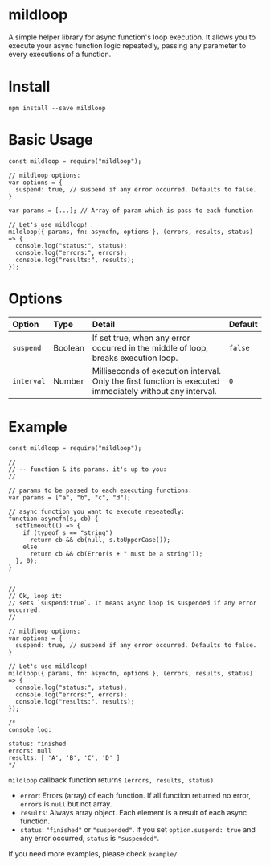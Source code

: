 # mildloop

A simple helper library for async function's loop execution. 
It allows you to execute your async function logic repeatedly, passing any parameter to every executions of a function.

# Install

```
npm install --save mildloop
```

# Basic Usage

```
const mildloop = require("mildloop");

// mildloop options:
var options = {
  suspend: true, // suspend if any error occurred. Defaults to false.
}

var params = [...]; // Array of param which is pass to each function

// Let's use mildloop!
mildloop({ params, fn: asyncfn, options }, (errors, results, status) => {
  console.log("status:", status);
  console.log("errors:", errors);
  console.log("results:", results);
});
```

# Options

| Option | Type | Detail | Default |
|:-----------|:------------|:------------|:------------|
| `suspend` | Boolean | If set true, when any error occurred in the middle of loop, breaks execution loop. | `false` |
| `interval` | Number | Milliseconds of execution interval. Only the first function is executed immediately without any interval. | `0` |


# Example

```
const mildloop = require("mildloop");

//
// -- function & its params. it's up to you:
//

// params to be passed to each executing functions:
var params = ["a", "b", "c", "d"];

// async function you want to execute repeatedly:
function asyncfn(s, cb) {
  setTimeout(() => {
    if (typeof s == "string")
      return cb && cb(null, s.toUpperCase());
    else
      return cb && cb(Error(s + " must be a string"));
  }, 0);
}


//
// Ok, loop it:
// sets `suspend:true`. It means async loop is suspended if any error occurred.
//

// mildloop options:
var options = {
  suspend: true, // suspend if any error occurred. Defaults to false.
}

// Let's use mildloop!
mildloop({ params, fn: asyncfn, options }, (errors, results, status) => {
  console.log("status:", status);
  console.log("errors:", errors);
  console.log("results:", results);
});

/*
console log:

status: finished
errors: null
results: [ 'A', 'B', 'C', 'D' ]
*/

```

`mildloop` callback function returns `(errors, results, status)`. 

- `error`: Errors (array) of each function. If all function returned no error, `errors` is `null` but not array.
- `results`: Always array object. Each element is a result of each async function.
- `status`: `"finished"` or `"suspended"`. If you set `option.suspend: true` and any error occurred, `status` is `"suspended"`.

If you need more examples, please check `example/`.

